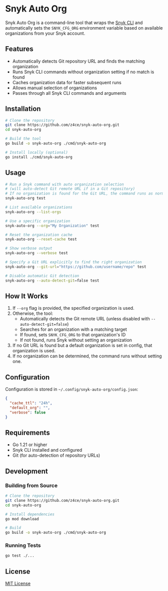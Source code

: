 # Snyk Auto Org

Snyk Auto Org is a command-line tool that wraps the [Snyk CLI](https://docs.snyk.io/snyk-cli) and automatically sets the `SNYK_CFG_ORG` environment variable based on available organizations from your Snyk account.

## Features

- Automatically detects Git repository URL and finds the matching organization
- Runs Snyk CLI commands without organization setting if no match is found
- Caches organization data for faster subsequent runs
- Allows manual selection of organizations
- Passes through all Snyk CLI commands and arguments

## Installation

```bash
# Clone the repository
git clone https://github.com/z4ce/snyk-auto-org.git
cd snyk-auto-org

# Build the tool
go build -o snyk-auto-org ./cmd/snyk-auto-org

# Install locally (optional)
go install ./cmd/snyk-auto-org
```

## Usage

```bash
# Run a Snyk command with auto organization selection
# (will auto-detect Git remote URL if in a Git repository)
# If no organization is found for the Git URL, the command runs as normal
snyk-auto-org test

# List available organizations
snyk-auto-org --list-orgs

# Use a specific organization
snyk-auto-org --org="My Organization" test

# Reset the organization cache
snyk-auto-org --reset-cache test

# Show verbose output
snyk-auto-org --verbose test

# Specify a Git URL explicitly to find the right organization
snyk-auto-org --git-url="https://github.com/username/repo" test

# Disable automatic Git detection
snyk-auto-org --auto-detect-git=false test
```

## How It Works

1. If `--org` flag is provided, the specified organization is used.
2. Otherwise, the tool:
   - Automatically detects the Git remote URL (unless disabled with `--auto-detect-git=false`)
   - Searches for an organization with a matching target
   - If found, sets `SNYK_CFG_ORG` to that organization's ID
   - If not found, runs Snyk without setting an organization
3. If no Git URL is found but a default organization is set in config, that organization is used.
4. If no organization can be determined, the command runs without setting one.

## Configuration

Configuration is stored in `~/.config/snyk-auto-org/config.json`:

```json
{
  "cache_ttl": "24h",
  "default_org": "",
  "verbose": false
}
```

## Requirements

- Go 1.21 or higher
- Snyk CLI installed and configured
- Git (for auto-detection of repository URLs)

## Development

### Building from Source

```bash
# Clone the repository
git clone https://github.com/z4ce/snyk-auto-org.git
cd snyk-auto-org

# Install dependencies
go mod download

# Build
go build -o snyk-auto-org ./cmd/snyk-auto-org
```

### Running Tests

```bash
go test ./...
```

## License

[MIT License](LICENSE) 